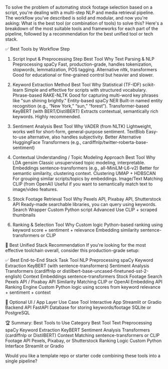 To solve the problem of automating stock footage selection based on a script, you're dealing with a multi-step NLP and media retrieval pipeline. The workflow you’ve described is solid and modular, and now you're asking:
What is the best tool (or combination of tools) to solve this?
Here's a breakdown of the most suitable tools and frameworks for each part of the pipeline, followed by a recommendation for the best unified tool or tech stack.

✅ Best Tools by Workflow Step
1. Script Input & Preprocessing
Step
Best Tool
Why
Text Parsing & NLP Preprocessing
spaCy
Fast, production-grade, handles tokenization, stopwords, lemmatization, POS tagging.
Alternative
nltk, transformers
Good for educational or fine-grained control but heavier and slower.

2. Keyword Extraction
Method
Best Tool
Why
Statistical (TF-IDF)
scikit-learn
Simple and effective for scripts with structured vocabulary.
Phrase-based
RAKE-NLTK
Good for capturing multi-word key phrases like "sun shining brightly."
Entity-based
spaCy NER
Built-in named entity recognition (e.g., “New York,” “sun,” “forest”).
Transformer-based
KeyBERT (with BERT/DistilBERT)
Extracts contextual, semantically rich keywords. Highly recommended.

3. Sentiment Analysis
Best Tool
Why
VADER (from NLTK)
Lightweight, works well for short-form, general-purpose sentiment.
TextBlob
Easy-to-use alternative, also handles subjectivity.
Better Alternative
HuggingFace Transformers (e.g., cardiffnlp/twitter-roberta-base-sentiment)

4. Contextual Understanding / Topic Modeling
Approach
Best Tool
Why
LDA
gensim
Classic unsupervised topic modeling, interpretable.
Embeddings
sentence-transformers (e.g., all-MiniLM-L6-v2)
Better for semantic similarity, clustering context.
Clustering
UMAP + HDBSCAN
For grouping similar scripts/topics by embeddings.
Image/Text Matching
CLIP (from OpenAI)
Useful if you want to semantically match text to image/video features.

5. Stock Footage Retrieval
Tool
Why
Pexels API, Pixabay API, Shutterstock API
Ready-made searchable libraries, you can query using keywords.
Search Wrapper
Custom Python script
Advanced
Use CLIP + scraped thumbnails

6. Ranking & Selection
Tool
Why
Custom logic
Python-based ranking using keyword score + sentiment + relevance
Embedding similarity
sentence-transformers or CLIP

🧠 Best Unified Stack Recommendation
If you're looking for the most effective toolchain overall, consider this production-grade setup:

✅ Best End-to-End Stack
Task
Tool
NLP Preprocessing
spaCy
Keyword Extraction
KeyBERT (with sentence-transformers)
Sentiment Analysis
Transformers (cardiffnlp or distilbert-base-uncased-finetuned-sst-2-english)
Context Embeddings
sentence-transformers
Stock Footage Search
Pexels API / Pixabay API
Similarity Matching
CLIP or OpenAI Embedding API
Ranking Engine
Custom Python logic using scores from keyword relevance + sentiment + context

🧩 Optional UI / App Layer
Use Case
Tool
Interactive App
Streamlit or Gradio
Backend API
FastAPI
Database for storing keywords/footage
SQLite or PostgreSQL

🏆 Summary: Best Tools to Use
Category
Best Tool
Text Preprocessing
spaCy
Keyword Extraction
KeyBERT
Sentiment Analysis
Transformers (cardiffnlp or DistilBERT)
Context Matching
sentence-transformers or CLIP
Footage API
Pexels, Pixabay, or Shutterstock
Ranking Logic
Custom Python
Interface
Streamlit or Gradio

Would you like a template repo or starter code combining these tools into a single pipeline?
